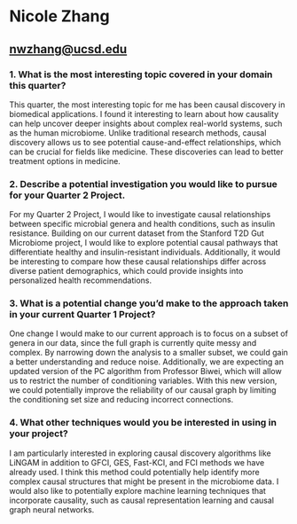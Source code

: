 # Nicole Zhang
## nwzhang@ucsd.edu

### 1. What is the most interesting topic covered in your domain this quarter?

This quarter, the most interesting topic for me has been causal discovery in biomedical applications. I found it interesting to learn about how causality can help uncover deeper insights about complex real-world systems, such as the human microbiome. Unlike traditional research methods, causal discovery allows us to see potential cause-and-effect relationships, which can be crucial for fields like medicine. These discoveries can lead to better treatment options in medicine.

### 2. Describe a potential investigation you would like to pursue for your Quarter 2 Project.

For my Quarter 2 Project, I would like to investigate causal relationships between specific microbial genera and health conditions, such as insulin resistance. Building on our current dataset from the Stanford T2D Gut Microbiome project, I would like to explore potential causal pathways that differentiate healthy and insulin-resistant individuals. Additionally, it would be interesting to compare how these causal relationships differ across diverse patient demographics, which could provide insights into personalized health recommendations.

### 3. What is a potential change you’d make to the approach taken in your current Quarter 1 Project?

One change I would make to our current approach is to focus on a subset of genera in our data, since the full graph is currently quite messy and complex. By narrowing down the analysis to a smaller subset, we could gain a better understanding and reduce noise. Additionally, we are expecting an updated version of the PC algorithm from Professor Biwei, which will allow us to restrict the number of conditioning variables. With this new version, we could potentially improve the reliability of our causal graph by limiting the conditioning set size and reducing incorrect connections.

### 4. What other techniques would you be interested in using in your project?

I am particularly interested in exploring causal discovery algorithms like LiNGAM in addition to GFCI, GES, Fast-KCI, and FCI methods we have already used. I think this method could potentially help identify more complex causal structures that might be present in the microbiome data. I would also like to potentially explore machine learning techniques that incorporate causality, such as causal representation learning and causal graph neural networks. 
